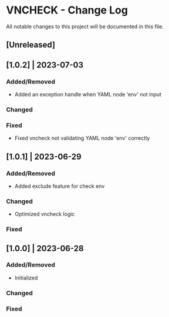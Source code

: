 # VNCHECK - Change Log
All notable changes to this project will be documented in this file.

## [Unreleased]

## [1.0.2] | 2023-07-03
### Added/Removed
- Added an exception handle when YAML node 'env' not input
### Changed
### Fixed
- Fixed vncheck not validating YAML node 'env' correctly

## [1.0.1] | 2023-06-29
### Added/Removed
- Added exclude feature for check env
### Changed
- Optimized vncheck logic
### Fixed

## [1.0.0] | 2023-06-28
### Added/Removed
- Initialized
### Changed
### Fixed